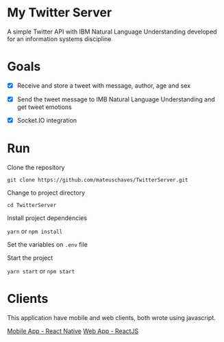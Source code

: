 # My Twitter Server

A simple Twitter API with IBM Natural Language Understanding developed for an information systems discipline
 
# Goals

 - [x] Receive and store a tweet with message, author, age and sex
 - [x] Send the tweet message to IMB Natural Language Understanding and get tweet emotions
 - [x] Socket.IO integration
 
 
 # Run
 
 Clone the repository
 
 
 `git clone https://github.com/mateuschaves/TwitterServer.git`
 
 Change to project directory
 
 
 `cd TwitterServer`
 
 Install project dependencies
 
 
 `yarn`
 or
 `npm install`
 
 
 Set the variables on `.env` file
 
 Start the project
 
 
 `yarn start`
 or
 `npm start`
 
 
 # Clients
 
 This application have mobile and web clients, both wrote using javascript.
 
 [Mobile App - React Native](https://github.com/mateuschaves/goweek-twitter/tree/master/mobile)
 [Web App - ReactJS](https://github.com/mateuschaves/TwitterWeb)
 
